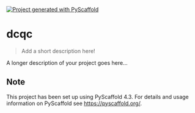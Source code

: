 <!-- These are examples of badges you might want to add to your README:
     please update the URLs accordingly

[![Built Status](https://api.cirrus-ci.com/github/<USER>/dcqc.svg?branch=main)](https://cirrus-ci.com/github/<USER>/dcqc)
[![ReadTheDocs](https://readthedocs.org/projects/dcqc/badge/?version=latest)](https://dcqc.readthedocs.io/en/stable/)
[![Coveralls](https://img.shields.io/coveralls/github/<USER>/dcqc/main.svg)](https://coveralls.io/r/<USER>/dcqc)
[![PyPI-Server](https://img.shields.io/pypi/v/dcqc.svg)](https://pypi.org/project/dcqc/)
[![Conda-Forge](https://img.shields.io/conda/vn/conda-forge/dcqc.svg)](https://anaconda.org/conda-forge/dcqc)
[![Monthly Downloads](https://pepy.tech/badge/dcqc/month)](https://pepy.tech/project/dcqc)
[![Twitter](https://img.shields.io/twitter/url/http/shields.io.svg?style=social&label=Twitter)](https://twitter.com/dcqc)
-->

[![Project generated with PyScaffold](https://img.shields.io/badge/-PyScaffold-005CA0?logo=pyscaffold)](https://pyscaffold.org/)

# dcqc

> Add a short description here!

A longer description of your project goes here...


<!-- pyscaffold-notes -->

## Note

This project has been set up using PyScaffold 4.3. For details and usage
information on PyScaffold see https://pyscaffold.org/.
